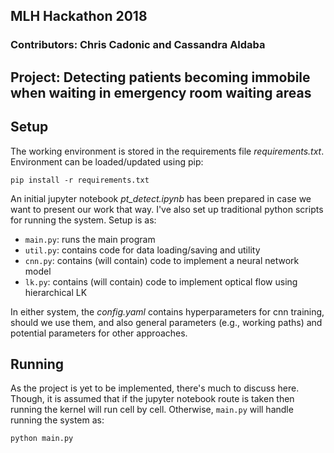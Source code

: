 ## MLH Hackathon 2018

### Contributors: Chris Cadonic and Cassandra Aldaba

## Project: Detecting patients becoming immobile when waiting in emergency room waiting areas

## Setup

The working environment is stored in the requirements file *requirements.txt*. Environment can be loaded/updated using pip:

`pip install -r requirements.txt`

An initial jupyter notebook *pt_detect.ipynb* has been prepared in case we want to present our work that way. I've also set up traditional python scripts for running the system. Setup is as:

- `main.py`: runs the main program
- `util.py`: contains code for data loading/saving and utility
- `cnn.py`: contains (will contain) code to implement a neural network model
- `lk.py`: contains (will contain) code to implement optical flow using hierarchical LK

In either system, the *config.yaml* contains hyperparameters for cnn training, should we use them, and also general parameters (e.g., working paths) and potential parameters for other approaches.

## Running

As the project is yet to be implemented, there's much to discuss here. Though, it is assumed that if the jupyter notebook route is taken then running the kernel will run cell by cell. Otherwise, `main.py` will handle running the system as:

`python main.py`
